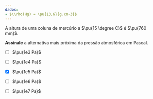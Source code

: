 ```yaml
---
dados:
- $\\rho(Hg) = \pu{13,6}{g.cm-3}$
---
```

A altura de uma coluna de mercúrio a $\pu{15 \degree C}$ é $\pu{760 mm}$.

**Assinale** a alternativa mais próxima da pressão atmosférica em Pascal.

- [ ] $\pu{1e3 Pa}$
- [ ] $\pu{1e4 Pa}$
- [x] $\pu{1e5 Pa}$
- [ ] $\pu{1e6 Pa}$
- [ ] $\pu{1e7 Pa}$


